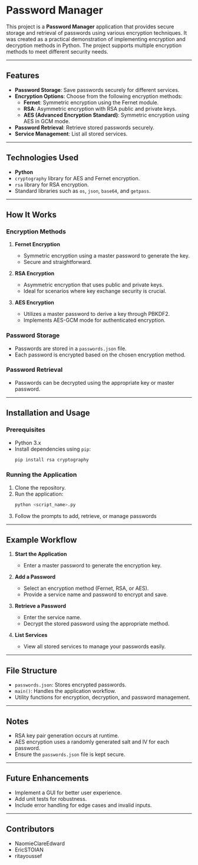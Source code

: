 # Password Manager

This project is a **Password Manager** application that provides secure storage and retrieval of passwords using various encryption techniques. It was created as a practical demonstration of implementing encryption and decryption methods in Python. The project supports multiple encryption methods to meet different security needs.

---

## Features

- **Password Storage**: Save passwords securely for different services.
- **Encryption Options**: Choose from the following encryption methods:
  - **Fernet**: Symmetric encryption using the Fernet module.
  - **RSA**: Asymmetric encryption with RSA public and private keys.
  - **AES (Advanced Encryption Standard)**: Symmetric encryption using AES in GCM mode.
- **Password Retrieval**: Retrieve stored passwords securely.
- **Service Management**: List all stored services.

---

## Technologies Used

- **Python**
- `cryptography` library for AES and Fernet encryption.
- `rsa` library for RSA encryption.
- Standard libraries such as `os`, `json`, `base64`, and `getpass`.

---

## How It Works

### Encryption Methods

1. **Fernet Encryption**
   - Symmetric encryption using a master password to generate the key.
   - Secure and straightforward.

2. **RSA Encryption**
   - Asymmetric encryption that uses public and private keys.
   - Ideal for scenarios where key exchange security is crucial.

3. **AES Encryption**
   - Utilizes a master password to derive a key through PBKDF2.
   - Implements AES-GCM mode for authenticated encryption.

### Password Storage
- Passwords are stored in a `passwords.json` file.
- Each password is encrypted based on the chosen encryption method.

### Password Retrieval
- Passwords can be decrypted using the appropriate key or master password.

---

## Installation and Usage

### Prerequisites
- Python 3.x
- Install dependencies using `pip`:
  ```bash
  pip install rsa cryptography
  ```

### Running the Application
1. Clone the repository.
2. Run the application:
   ```bash
   python <script_name>.py
   ```
3. Follow the prompts to add, retrieve, or manage passwords

---

## Example Workflow

1. **Start the Application**
   - Enter a master password to generate the encryption key.

2. **Add a Password**
   - Select an encryption method (Fernet, RSA, or AES).
   - Provide a service name and password to encrypt and save.

3. **Retrieve a Password**
   - Enter the service name.
   - Decrypt the stored password using the appropriate method.

4. **List Services**
   - View all stored services to manage your passwords easily.

---

## File Structure
- `passwords.json`: Stores encrypted passwords.
- `main()`: Handles the application workflow.
- Utility functions for encryption, decryption, and password management.

---

## Notes
- RSA key pair generation occurs at runtime.
- AES encryption uses a randomly generated salt and IV for each password.
- Ensure the `passwords.json` file is kept secure.

---

## Future Enhancements
- Implement a GUI for better user experience.
- Add unit tests for robustness.
- Include error handling for edge cases and invalid inputs.

---

## Contributors
- NaomieClareEdward
- EricSTOIAN
- ritayoussef



